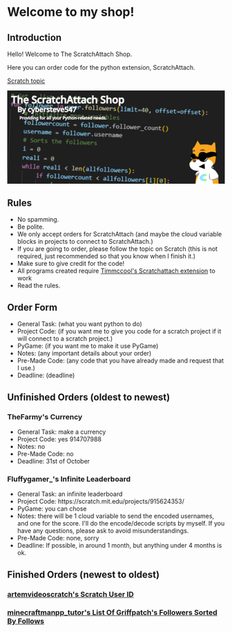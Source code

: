 <h1>Welcome to my shop!</h1>
<h2>Introduction</h2>
<p>Hello! Welcome to The ScratchAttach Shop.</p>
<p>Here you can order code for the python extension, ScratchAttach.</p>

<a href="https://scratch.mit.edu/discuss/topic/718972/">Scratch topic</a>

<img src="Shop.png" alt="Logo">

<h2>Rules</h2>
    <ul>
        <li>No spamming.</li>
        <li>Be polite.</li>
        <li>We only accept orders for ScratchAttach (and maybe the cloud variable blocks in projects to connect to ScratchAttach.)</li>
        <li>If you are going to order, please follow the topic on Scratch (this is not required, just recommended so that you know when I finish it.)</li>
        <li>Make sure to give credit for the code!</li>
        <li>All programs created require <a href="https://github.com/TimMcCool/scratchattach">Timmccool's Scratchattach extension</a> to work</li>
        <li>Read the rules.</li>
    </ul>

<h2>Order Form</h2>
    <ul>
        <li>General Task: (what you want python to do)</li>
        <li>Project Code: (if you want me to give you code for a scratch project if it will connect to a scratch project.)</li>
        <li>PyGame: (if you want me to make it use PyGame)</li>
        <li>Notes: (any important details about your order)</li>
        <li>Pre-Made Code: (any code that you have already made and request that I use.)</li>
        <li>Deadline: (deadline)</li>
    </ul>

<h2>Unfinished Orders (oldest to newest)</h2>
<h3>TheFarmy's Currency</h3>
    <ul>
        <li>General Task: make a currency</li>
        <li>Project Code: yes 914707988</li>
        <li>Notes: no</li>
        <li>Pre-Made Code: no</li>
        <li>Deadline: 31st of October</li>
    </ul>
<h3>Fluffygamer_'s Infinite Leaderboard</h3>
    <ul>
        <li>General Task: an infinite leaderboard</li>
        <li>Project Code: https://scratch.mit.edu/projects/915624353/</li>
        <li>PyGame: you can chose</li>
        <li>Notes: there will be 1 cloud variable to send the encoded usernames, and one for the score. I'll do the encode/decode scripts by myself. If you have any questions, please ask to avoid misunderstandings.</li>
        <li>Pre-Made Code: none, sorry</li>
        <li>Deadline: If possible, in around 1 month, but anything under 4 months is ok.</li>
    </ul>
<h2>Finished Orders (newest to oldest)</h2>
<h3><a href="User-ID.py">artemvideoscratch's Scratch User ID</a></h3>
<h3><a href="Griffpatch-Followers.py">minecraftmanpp_tutor's List Of Griffpatch's Followers Sorted By Follows</a></h3>
